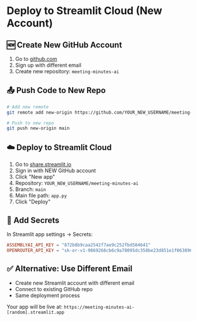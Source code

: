 # Deploy to Streamlit Cloud (New Account)

## 🆕 Create New GitHub Account
1. Go to [github.com](https://github.com)
2. Sign up with different email
3. Create new repository: `meeting-minutes-ai`

## 📤 Push Code to New Repo
```bash
# Add new remote
git remote add new-origin https://github.com/YOUR_NEW_USERNAME/meeting-minutes-ai.git

# Push to new repo
git push new-origin main
```

## ☁️ Deploy to Streamlit Cloud
1. Go to [share.streamlit.io](https://share.streamlit.io)
2. Sign in with NEW GitHub account
3. Click "New app"
4. Repository: `YOUR_NEW_USERNAME/meeting-minutes-ai`
5. Branch: `main`
6. Main file path: `app.py`
7. Click "Deploy"

## 🔑 Add Secrets
In Streamlit app settings → Secrets:
```toml
ASSEMBLYAI_API_KEY = "872b8b9caa2542f7ae9c252fbd584641"
OPENROUTER_API_KEY = "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"
```

## ✅ Alternative: Use Different Email
- Create new Streamlit account with different email
- Connect to existing GitHub repo
- Same deployment process

Your app will be live at: `https://meeting-minutes-ai-[random].streamlit.app`